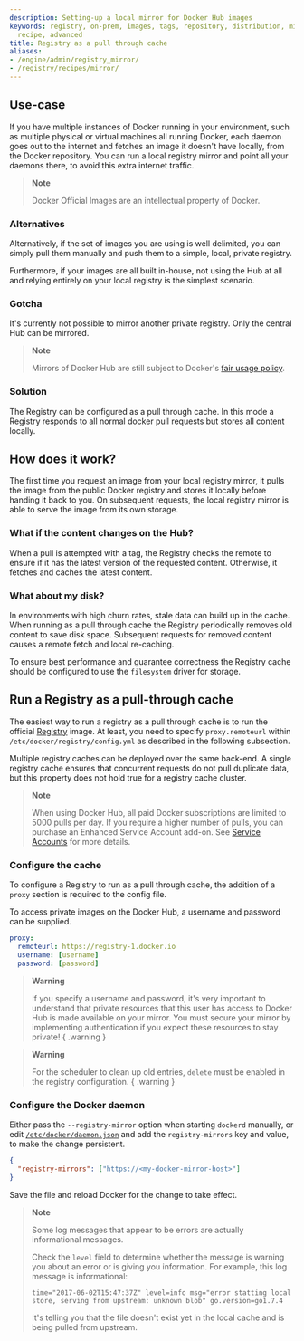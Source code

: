 ```yaml
---
description: Setting-up a local mirror for Docker Hub images
keywords: registry, on-prem, images, tags, repository, distribution, mirror, Hub,
  recipe, advanced
title: Registry as a pull through cache
aliases:
- /engine/admin/registry_mirror/
- /registry/recipes/mirror/
---
```


## Use-case

If you have multiple instances of Docker running in your environment, such as
multiple physical or virtual machines all running Docker, each daemon goes out
to the internet and fetches an image it doesn't have locally, from the Docker
repository. You can run a local registry mirror and point all your daemons
there, to avoid this extra internet traffic.

> **Note**
>
> Docker Official Images are an intellectual property of Docker.

### Alternatives

Alternatively, if the set of images you are using is well delimited, you can
simply pull them manually and push them to a simple, local, private registry.

Furthermore, if your images are all built in-house, not using the Hub at all and
relying entirely on your local registry is the simplest scenario.

### Gotcha

It's currently not possible to mirror another private registry. Only the central
Hub can be mirrored.

> **Note**
>
> Mirrors of Docker Hub are still subject to Docker's [fair usage policy](https://www.docker.com/pricing/resource-consumption-updates).

### Solution

The Registry can be configured as a pull through cache. In this mode a Registry
responds to all normal docker pull requests but stores all content locally.

## How does it work?

The first time you request an image from your local registry mirror, it pulls
the image from the public Docker registry and stores it locally before handing
it back to you. On subsequent requests, the local registry mirror is able to
serve the image from its own storage.

### What if the content changes on the Hub?

When a pull is attempted with a tag, the Registry checks the remote to
ensure if it has the latest version of the requested content. Otherwise, it
fetches and caches the latest content.

### What about my disk?

In environments with high churn rates, stale data can build up in the cache.
When running as a pull through cache the Registry periodically removes old
content to save disk space. Subsequent requests for removed content causes a
remote fetch and local re-caching.

To ensure best performance and guarantee correctness the Registry cache should
be configured to use the `filesystem` driver for storage.

## Run a Registry as a pull-through cache

The easiest way to run a registry as a pull through cache is to run the official
[Registry](https://hub.docker.com/_/registry) image.
At least, you need to specify `proxy.remoteurl` within `/etc/docker/registry/config.yml`
as described in the following subsection.

Multiple registry caches can be deployed over the same back-end. A single
registry cache ensures that concurrent requests do not pull duplicate data,
but this property does not hold true for a registry cache cluster.

> **Note**
>
> When using Docker Hub, all paid Docker subscriptions are limited to 5000 pulls per day. If you require a higher number of pulls, you can purchase an Enhanced Service Account add-on. See [Service Accounts](/docker-hub/service-accounts/) for more details.

### Configure the cache

To configure a Registry to run as a pull through cache, the addition of a
`proxy` section is required to the config file.

To access private images on the Docker Hub, a username and password can
be supplied.

```yaml
proxy:
  remoteurl: https://registry-1.docker.io
  username: [username]
  password: [password]
```

> **Warning**
>
> If you specify a username and password, it's very important to understand that
> private resources that this user has access to Docker Hub is made available on
> your mirror. You must secure your mirror by implementing authentication if
> you expect these resources to stay private!
{ .warning }

> **Warning**
>
> For the scheduler to clean up old entries, `delete` must be enabled in the
> registry configuration.
{ .warning }

### Configure the Docker daemon

Either pass the `--registry-mirror` option when starting `dockerd` manually,
or edit [`/etc/docker/daemon.json`](../../reference/cli/dockerd.md#daemon-configuration-file)
and add the `registry-mirrors` key and value, to make the change persistent.

```json
{
  "registry-mirrors": ["https://<my-docker-mirror-host>"]
}
```

Save the file and reload Docker for the change to take effect.

> **Note**
>
> Some log messages that appear to be errors are actually informational
> messages.
>
> Check the `level` field to determine whether the message is warning you about
> an error or is giving you information. For example, this log message is
> informational:
>
> ```text
> time="2017-06-02T15:47:37Z" level=info msg="error statting local store, serving from upstream: unknown blob" go.version=go1.7.4
> ```
>
> It's telling you that the file doesn't exist yet in the local cache and is
> being pulled from upstream.
